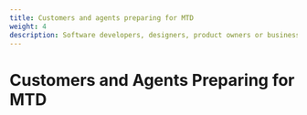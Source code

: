 ```yaml
---
title: Customers and agents preparing for MTD
weight: 4
description: Software developers, designers, product owners or business analysts. Integrate your software with the Income Tax API for Making Tax Digital.
---
```


# Customers and Agents Preparing for MTD

